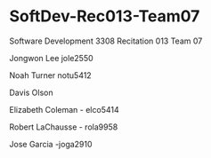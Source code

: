 # SoftDev-Rec013-Team07
Software Development 3308 Recitation 013 Team 07

Jongwon Lee  jole2550

Noah Turner  notu5412

Davis Olson  

Elizabeth Coleman  - elco5414

Robert LaChausse - rola9958

Jose Garcia -joga2910


